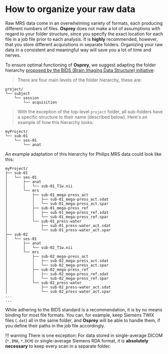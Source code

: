 # How to organize your raw data

Raw MRS data come in an overwhelming variety of formats, each producing
different numbers of files. **Osprey** does not make a lot of assumptions with regard to your folder structure, since you specify the exact location for each file in a job file prior to each analysis. It is **highly** recommended, however, that you store different acquisitions in separate folders. Organizing your raw data in a consistent and meaningful way will save you a lot of time and nerves.

To ensure optimal functioning of **Osprey**, we suggest adapting the folder
hierarchy [proposed by the BIDS (Brain Imaging Data Structure)
initiative](https://github.com/bids-standard/bids-starter-kit/wiki/The-BIDS-folder-hierarchy):

> There are four main levels of the folder hierarchy, these are:
```
project/
└── subject
    └── session
        └── acquisition
```
> With the exception of the top-level `project` folder, all sub-folders have a specific structure to their name (described below). Here's an example of how this hierarchy looks:
```
myProject/
└── sub-01
    └── ses-01
        └── anat
```

An example adaptation of this hierarchy for Philips MRS data could look like this:

```
myProject/
├── sub-01
│   └── ses-01
│       ├── anat
│       │   └── sub-01_T1w.nii
│       └── mrs
│           ├── sub-01_mega-press_act
│           │   ├── sub-01_mega-press_act.sdat
│           │   └── sub-01_mega-press_act.spar
│           ├── sub-01_mega-press_ref
│           │   ├── sub-01_mega-press_ref.sdat
│           │   └── sub-01_mega-press_ref.spar
│           └── sub-01_press-water
│               ├── sub-01_press-water_act.sdat
│               └── sub-01_press-water_act.spar
├── sub-02
│   └── ses-01
│       ├── anat
│       │   └── sub-02_T1w.nii
│       └── mrs
│           ├── sub-02_mega-press_act
│           │   ├── sub-02_mega-press_act.sdat
│           │   └── sub-02_mega-press_act.spar
│           ├── sub-02_mega-press_ref
│           │   ├── sub-02_mega-press_ref.sdat
│           │   └── sub-02_mega-press_ref.spar
│           └── sub-02_press-water
│               ├── sub-02_press-water_act.sdat
│               └── sub-02_press-water_act.spar
...
...
```

While adhering to the BIDS standard is a recommendation, it is by no means
binding for most file formats. You can, for example, keep Siemens TWIX files
(`.dat`) all in the same folder, and **Osprey** will be able to handle them, if
you define their paths in the job file accordingly.

!!! warning
    There is one exception: For data stored in single-average DICOM (`*.IMA`, `*.DCM`) or single-average Siemens RDA format, it is **absolutely necessary** to keep every scan in a separate folder.

